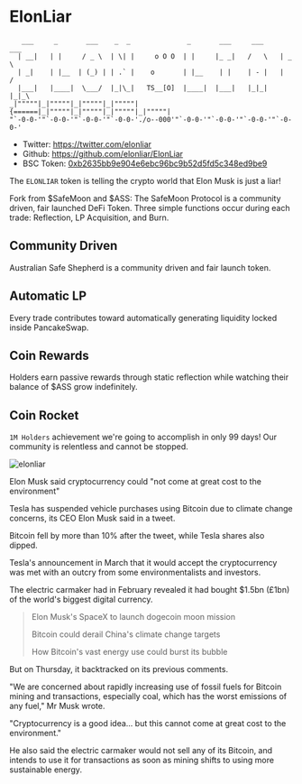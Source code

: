 # ElonLiar

```
   ___     _       ___    _  _              _       ___     ___     ___   
  | __|   | |     / _ \  | \| |     o O O  | |     |_ _|   /   \   | _ \  
  | _|    | |__  | (_) | | .` |    o       | |__    | |    | - |   |   /  
  |___|   |____|  \___/  |_|\_|   TS__[O]  |____|  |___|   |_|_|   |_|_\  
_|"""""|_|"""""|_|"""""|_|"""""| {======|_|"""""|_|"""""|_|"""""|_|"""""| 
"`-0-0-'"`-0-0-'"`-0-0-'"`-0-0-'./o--000'"`-0-0-'"`-0-0-'"`-0-0-'"`-0-0-'
```

-  Twitter:    https://twitter.com/elonliar
-  Github:     https://github.com/elonliar/ElonLiar 
-  BSC Token:  [0xb2635bb9e904e6ebc96bc9b52d5fd5c348ed9be9](https://bscscan.com/address/0xb2635bb9e904e6ebc96bc9b52d5fd5c348ed9be9)  
  
The `ELONLIAR` token is telling the crypto world that Elon Musk is just a liar!

Fork from $SafeMoon and $ASS: The SafeMoon Protocol is a community driven, fair launched DeFi Token. Three simple functions
occur during each trade: Reflection, LP Acquisition, and Burn.

## Community Driven
Australian Safe Shepherd is a community driven and fair launch token.

## Automatic LP
Every trade contributes toward automatically generating liquidity locked inside PancakeSwap.

## Coin Rewards
Holders earn passive rewards through static reflection while watching their balance of $ASS grow indefinitely.

## Coin Rocket
`1M Holders` achievement we're going to accomplish in only 99 days! Our community is relentless and cannot be stopped.


![elonliar](https://user-images.githubusercontent.com/67900306/118301549-ca6cca00-b515-11eb-8649-f39869234949.jpg)

Elon Musk said cryptocurrency could "not come at great cost to the environment"

Tesla has suspended vehicle purchases using Bitcoin due to climate change concerns, its CEO Elon Musk said in a tweet.

Bitcoin fell by more than 10% after the tweet, while Tesla shares also dipped.

Tesla's announcement in March that it would accept the cryptocurrency was met with an outcry from some environmentalists and investors.

The electric carmaker had in February revealed it had bought $1.5bn (£1bn) of the world's biggest digital currency.

>    Elon Musk's SpaceX to launch dogecoin moon mission
>    
>    Bitcoin could derail China's climate change targets
>    
>    How Bitcoin's vast energy use could burst its bubble

But on Thursday, it backtracked on its previous comments.

"We are concerned about rapidly increasing use of fossil fuels for Bitcoin mining and transactions, especially coal, which has the worst emissions of any fuel," Mr Musk wrote.

"Cryptocurrency is a good idea... but this cannot come at great cost to the environment."

He also said the electric carmaker would not sell any of its Bitcoin, and intends to use it for transactions as soon as mining shifts to using more sustainable energy.
